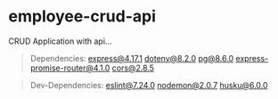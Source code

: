 # employee-crud-api
CRUD Application with api...

>Dependencies:
express@4.17.1
dotenv@8.2.0
pg@8.6.0
express-promise-router@4.1.0
cors@2.8.5

>Dev-Dependencies:
eslint@7.24.0
nodemon@2.0.7
husku@6.0.0